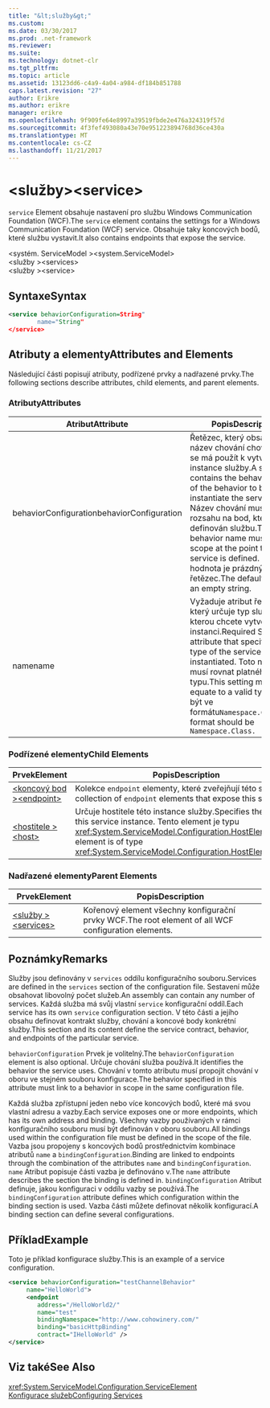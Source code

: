 ```yaml
---
title: "&lt;služby&gt;"
ms.custom: 
ms.date: 03/30/2017
ms.prod: .net-framework
ms.reviewer: 
ms.suite: 
ms.technology: dotnet-clr
ms.tgt_pltfrm: 
ms.topic: article
ms.assetid: 13123dd6-c4a9-4a04-a984-df184b851788
caps.latest.revision: "27"
author: Erikre
ms.author: erikre
manager: erikre
ms.openlocfilehash: 9f909fe64e8997a39519fbde2e476a324319f57d
ms.sourcegitcommit: 4f3fef493080a43e70e951223894768d36ce430a
ms.translationtype: MT
ms.contentlocale: cs-CZ
ms.lasthandoff: 11/21/2017
---
```

# <a name="ltservicegt"></a><span data-ttu-id="bdb4e-102">&lt;služby&gt;</span><span class="sxs-lookup"><span data-stu-id="bdb4e-102">&lt;service&gt;</span></span>
<span data-ttu-id="bdb4e-103">`service` Element obsahuje nastavení pro službu Windows Communication Foundation (WCF).</span><span class="sxs-lookup"><span data-stu-id="bdb4e-103">The `service` element contains the settings for a Windows Communication Foundation (WCF) service.</span></span> <span data-ttu-id="bdb4e-104">Obsahuje taky koncových bodů, které službu vystavit.</span><span class="sxs-lookup"><span data-stu-id="bdb4e-104">It also contains endpoints that expose the service.</span></span>  
  
 <span data-ttu-id="bdb4e-105">\<systém. ServiceModel ></span><span class="sxs-lookup"><span data-stu-id="bdb4e-105">\<system.ServiceModel></span></span>  
<span data-ttu-id="bdb4e-106">\<služby ></span><span class="sxs-lookup"><span data-stu-id="bdb4e-106">\<services></span></span>  
<span data-ttu-id="bdb4e-107">\<služby ></span><span class="sxs-lookup"><span data-stu-id="bdb4e-107">\<service></span></span>  
  
## <a name="syntax"></a><span data-ttu-id="bdb4e-108">Syntaxe</span><span class="sxs-lookup"><span data-stu-id="bdb4e-108">Syntax</span></span>  
  
```xml  
<service behaviorConfiguration=String"  
        name="String"  
</service>  
```  
  
## <a name="attributes-and-elements"></a><span data-ttu-id="bdb4e-109">Atributy a elementy</span><span class="sxs-lookup"><span data-stu-id="bdb4e-109">Attributes and Elements</span></span>  
 <span data-ttu-id="bdb4e-110">Následující části popisují atributy, podřízené prvky a nadřazené prvky.</span><span class="sxs-lookup"><span data-stu-id="bdb4e-110">The following sections describe attributes, child elements, and parent elements.</span></span>  
  
### <a name="attributes"></a><span data-ttu-id="bdb4e-111">Atributy</span><span class="sxs-lookup"><span data-stu-id="bdb4e-111">Attributes</span></span>  
  
|<span data-ttu-id="bdb4e-112">Atribut</span><span class="sxs-lookup"><span data-stu-id="bdb4e-112">Attribute</span></span>|<span data-ttu-id="bdb4e-113">Popis</span><span class="sxs-lookup"><span data-stu-id="bdb4e-113">Description</span></span>|  
|---------------|-----------------|  
|<span data-ttu-id="bdb4e-114">behaviorConfiguration</span><span class="sxs-lookup"><span data-stu-id="bdb4e-114">behaviorConfiguration</span></span>|<span data-ttu-id="bdb4e-115">Řetězec, který obsahuje název chování chování, který se má použít k vytvoření instance služby.</span><span class="sxs-lookup"><span data-stu-id="bdb4e-115">A string that contains the behavior name of the behavior to be used to instantiate the service.</span></span> <span data-ttu-id="bdb4e-116">Název chování musí být v rozsahu na bod, který je definován službu.</span><span class="sxs-lookup"><span data-stu-id="bdb4e-116">The behavior name must be in scope at the point the service is defined.</span></span> <span data-ttu-id="bdb4e-117">Výchozí hodnota je prázdný řetězec.</span><span class="sxs-lookup"><span data-stu-id="bdb4e-117">The default value is an empty string.</span></span>|  
|<span data-ttu-id="bdb4e-118">name</span><span class="sxs-lookup"><span data-stu-id="bdb4e-118">name</span></span>|<span data-ttu-id="bdb4e-119">Vyžaduje atribut řetězec, který určuje typ službu, kterou chcete vytvořit instanci.</span><span class="sxs-lookup"><span data-stu-id="bdb4e-119">Required String attribute that specifies the type of the service to be instantiated.</span></span> <span data-ttu-id="bdb4e-120">Toto nastavení musí rovnat platného typu.</span><span class="sxs-lookup"><span data-stu-id="bdb4e-120">This setting must equate to a valid type.</span></span> <span data-ttu-id="bdb4e-121">Musí být ve formátu`Namespace.Class.`</span><span class="sxs-lookup"><span data-stu-id="bdb4e-121">The format should be `Namespace.Class.`</span></span>|  
  
### <a name="child-elements"></a><span data-ttu-id="bdb4e-122">Podřízené elementy</span><span class="sxs-lookup"><span data-stu-id="bdb4e-122">Child Elements</span></span>  
  
|<span data-ttu-id="bdb4e-123">Prvek</span><span class="sxs-lookup"><span data-stu-id="bdb4e-123">Element</span></span>|<span data-ttu-id="bdb4e-124">Popis</span><span class="sxs-lookup"><span data-stu-id="bdb4e-124">Description</span></span>|  
|-------------|-----------------|  
|[<span data-ttu-id="bdb4e-125">\<koncový bod ></span><span class="sxs-lookup"><span data-stu-id="bdb4e-125">\<endpoint></span></span>](../../../../../docs/framework/configure-apps/file-schema/wcf/endpoint-element.md)|<span data-ttu-id="bdb4e-126">Kolekce `endpoint` elementy, které zveřejňují této služby.</span><span class="sxs-lookup"><span data-stu-id="bdb4e-126">A collection of `endpoint` elements that expose this service.</span></span>|  
|[<span data-ttu-id="bdb4e-127">\<hostitele ></span><span class="sxs-lookup"><span data-stu-id="bdb4e-127">\<host></span></span>](../../../../../docs/framework/configure-apps/file-schema/wcf/host.md)|<span data-ttu-id="bdb4e-128">Určuje hostitele této instance služby.</span><span class="sxs-lookup"><span data-stu-id="bdb4e-128">Specifies the host of this service instance.</span></span> <span data-ttu-id="bdb4e-129">Tento element je typu <xref:System.ServiceModel.Configuration.HostElement>.</span><span class="sxs-lookup"><span data-stu-id="bdb4e-129">This element is of type <xref:System.ServiceModel.Configuration.HostElement>.</span></span>|  
  
### <a name="parent-elements"></a><span data-ttu-id="bdb4e-130">Nadřazené elementy</span><span class="sxs-lookup"><span data-stu-id="bdb4e-130">Parent Elements</span></span>  
  
|<span data-ttu-id="bdb4e-131">Prvek</span><span class="sxs-lookup"><span data-stu-id="bdb4e-131">Element</span></span>|<span data-ttu-id="bdb4e-132">Popis</span><span class="sxs-lookup"><span data-stu-id="bdb4e-132">Description</span></span>|  
|-------------|-----------------|  
|[<span data-ttu-id="bdb4e-133">\<služby ></span><span class="sxs-lookup"><span data-stu-id="bdb4e-133">\<services></span></span>](../../../../../docs/framework/configure-apps/file-schema/wcf/services.md)|<span data-ttu-id="bdb4e-134">Kořenový element všechny konfigurační prvky WCF.</span><span class="sxs-lookup"><span data-stu-id="bdb4e-134">The root element of all WCF configuration elements.</span></span>|  
  
## <a name="remarks"></a><span data-ttu-id="bdb4e-135">Poznámky</span><span class="sxs-lookup"><span data-stu-id="bdb4e-135">Remarks</span></span>  
 <span data-ttu-id="bdb4e-136">Služby jsou definovány v `services` oddílu konfiguračního souboru.</span><span class="sxs-lookup"><span data-stu-id="bdb4e-136">Services are defined in the `services` section of the configuration file.</span></span> <span data-ttu-id="bdb4e-137">Sestavení může obsahovat libovolný počet služeb.</span><span class="sxs-lookup"><span data-stu-id="bdb4e-137">An assembly can contain any number of services.</span></span> <span data-ttu-id="bdb4e-138">Každá služba má svůj vlastní `service` konfigurační oddíl.</span><span class="sxs-lookup"><span data-stu-id="bdb4e-138">Each service has its own `service` configuration section.</span></span> <span data-ttu-id="bdb4e-139">V této části a jejího obsahu definovat kontrakt služby, chování a koncové body konkrétní služby.</span><span class="sxs-lookup"><span data-stu-id="bdb4e-139">This section and its content define the service contract, behavior, and endpoints of the particular service.</span></span>  
  
 <span data-ttu-id="bdb4e-140">`behaviorConfiguration` Prvek je volitelný.</span><span class="sxs-lookup"><span data-stu-id="bdb4e-140">The `behaviorConfiguration` element is also optional.</span></span> <span data-ttu-id="bdb4e-141">Určuje chování služba používá.</span><span class="sxs-lookup"><span data-stu-id="bdb4e-141">It identifies the behavior the service uses.</span></span> <span data-ttu-id="bdb4e-142">Chování v tomto atributu musí propojit chování v oboru ve stejném souboru konfigurace.</span><span class="sxs-lookup"><span data-stu-id="bdb4e-142">The behavior specified in this attribute must link to a behavior in scope in the same configuration file.</span></span>  
  
 <span data-ttu-id="bdb4e-143">Každá služba zpřístupní jeden nebo více koncových bodů, které má svou vlastní adresu a vazby.</span><span class="sxs-lookup"><span data-stu-id="bdb4e-143">Each service exposes one or more endpoints, which has its own address and binding.</span></span> <span data-ttu-id="bdb4e-144">Všechny vazby používaných v rámci konfiguračního souboru musí být definován v oboru souboru.</span><span class="sxs-lookup"><span data-stu-id="bdb4e-144">All bindings used within the configuration file must be defined in the scope of the file.</span></span> <span data-ttu-id="bdb4e-145">Vazba jsou propojeny s koncových bodů prostřednictvím kombinace atributů `name` a `bindingConfiguration`.</span><span class="sxs-lookup"><span data-stu-id="bdb4e-145">Binding are linked to endpoints through the combination of the attributes `name` and `bindingConfiguration`.</span></span> <span data-ttu-id="bdb4e-146">`name` Atribut popisuje části vazba je definováno v.</span><span class="sxs-lookup"><span data-stu-id="bdb4e-146">The `name` attribute describes the section the binding is defined in.</span></span> <span data-ttu-id="bdb4e-147">`bindingConfiguration` Atribut definuje, jakou konfiguraci v oddílu vazby se používá.</span><span class="sxs-lookup"><span data-stu-id="bdb4e-147">The `bindingConfiguration` attribute defines which configuration within the binding section is used.</span></span> <span data-ttu-id="bdb4e-148">Vazba části můžete definovat několik konfigurací.</span><span class="sxs-lookup"><span data-stu-id="bdb4e-148">A binding section can define several configurations.</span></span>  
  
## <a name="example"></a><span data-ttu-id="bdb4e-149">Příklad</span><span class="sxs-lookup"><span data-stu-id="bdb4e-149">Example</span></span>  
 <span data-ttu-id="bdb4e-150">Toto je příklad konfigurace služby.</span><span class="sxs-lookup"><span data-stu-id="bdb4e-150">This is an example of a service configuration.</span></span>  
  
```xml  
<service behaviorConfiguration="testChannelBehavior"   
     name="HelloWorld">  
     <endpoint   
        address="/HelloWorld2/"  
        name="test"  
        bindingNamespace="http://www.cohowinery.com/"  
        binding="basicHttpBinding"  
        contract="IHelloWorld" />  
</service>  
```  
  
## <a name="see-also"></a><span data-ttu-id="bdb4e-151">Viz také</span><span class="sxs-lookup"><span data-stu-id="bdb4e-151">See Also</span></span>  
 <xref:System.ServiceModel.Configuration.ServiceElement>  
 [<span data-ttu-id="bdb4e-152">Konfigurace služeb</span><span class="sxs-lookup"><span data-stu-id="bdb4e-152">Configuring Services</span></span>](../../../../../docs/framework/wcf/configuring-services.md)
